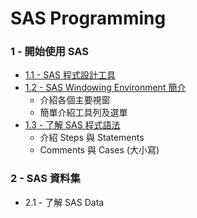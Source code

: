 # SAS Programming

### 1 - 開始使用 SAS
- [1.1 - SAS 程式設計工具](./SAS%20Programming/1.1%20sas-pgm-tools.md)
- [1.2 - SAS Windowing Environment 簡介](./SAS%20Programming/1.2%20sas-win-env.md)
  - 介紹各個主要視窗
  - 簡單介紹工具列及選單
- [1.3 - 了解 SAS 程式語法](./SAS%20Programming/1.3%20intro-to-sas-grammar)
  - 介紹 Steps 與 Statements
  - Comments 與 Cases (大小寫)

### 2 - SAS 資料集
- 2.1 - 了解 SAS Data

